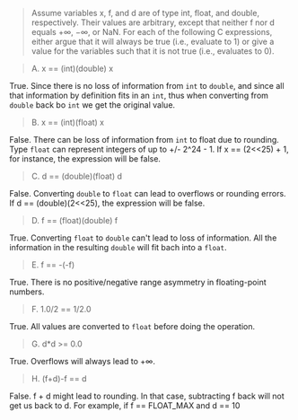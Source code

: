 > Assume variables x, f, and d are of type int, float, and double, respectively.
Their values are arbitrary, except that neither f nor d equals +∞, −∞, or NaN.
For each of the following C expressions, either argue that it will always be
true (i.e., evaluate to 1) or give a value for the variables such that it is not
true (i.e., evaluates to 0).

> A. x == (int)(double) x

True.
Since there is no loss of information from `int` to `double`, and since
all that information by definition fits in an `int`, thus when converting
from `double` back bo `int` we get the original value.

> B. x == (int)(float) x

False.
There can be loss of information from `int` to float due to rounding.
Type `float` can represent integers of up to +/- 2^24 - 1.
If x == (2<<25) + 1, for instance, the expression will be false.

> C. d == (double)(float) d

False.
Converting `double` to `float` can lead to overflows or rounding errors.
If d == (double)(2<<25), the expression will be false.

> D. f == (float)(double) f

True.
Converting `float` to `double` can't lead to loss of information. All the
information in the resulting `double` will fit bach into a `float`.

> E. f == -(-f)

True.
There is no positive/negative range asymmetry in floating-point numbers.

> F. 1.0/2 == 1/2.0

True.
All values are converted to `float` before doing the operation.

> G. d*d >= 0.0

True.
Overflows will always lead to +∞.

> H. (f+d)-f == d

False.
f + d might lead to rounding. In that case, subtracting f back will not get
us back to d. For example, if f == FLOAT_MAX and d == 10
